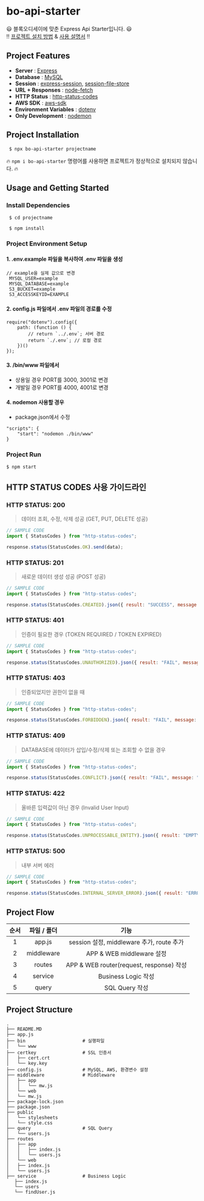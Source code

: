 # bo-api-starter

:smiley: 블록오디세이에 맞춘 Express Api Starter입니다. :smiley:  
:bangbang: [프로젝트 설치 방법](https://github.com/BlockOdyssey/bo-api-starter#project-installation "project-installation") & [사용 설명서](https://github.com/BlockOdyssey/bo-api-starter#usage-and-getting-started "usage") :bangbang:

## Project Features

-   **Server** : [Express](https://expressjs.com/ "expressjs")
-   **Database** : [MySQL](https://github.com/mysqljs/mysql#readme "mysql")
-   **Session** : [express-session](https://github.com/expressjs/session#readme "express-session"), [session-file-store](https://github.com/valery-barysok/session-file-store "session-file-store")
-   **URL + Responses** : [node-fetch](https://github.com/node-fetch/node-fetch "node-fetch")
-   **HTTP Status** : [http-status-codes](https://github.com/prettymuchbryce/http-status-codes#readme "http-status-codes")
-   **AWS SDK** : [aws-sdk](https://github.com/aws/aws-sdk-js "aws-sdk")
-   **Environment Variables** : [dotenv](https://github.com/motdotla/dotenv#readme "dotenv")
-   **Only Development** : [nodemon](https://nodemon.io/ "nodemon")

## Project Installation

<pre><code> $ npx bo-api-starter projectname </code></pre>

:fire: `npm i bo-api-starter` 명령어를 사용하면 프로젝트가 정상적으로 설치되지 않습니다. :fire:

## Usage and Getting Started

### Install Dependencies

 <pre><code> $ cd projectname

 $ npm install 
</code></pre>

### Project Environment Setup

#### 1. .env.example 파일을 복사하여 .env 파일을 생성

 <pre><code>// example을 실제 값으로 변경 
 MYSQL_USER=example   
 MYSQL_DATABASE=example
 S3_BUCKET=example
 S3_ACCESSKEYID=EXAMPLE</code></pre>

#### 2. config.js 파일에서 .env 파일의 경로를 수정

<pre><code>require("dotenv").config({
    path: (function () {
        // return `../.env`; 서버 경로
        return `./.env`; // 로컬 경로
    })()
});
</code></pre>

#### 3. /bin/www 파일에서

-   상용일 경우 PORT를 3000, 3001로 변경
-   개발일 경우 PORT를 4000, 4001로 변경

#### 4. nodemon 사용할 경우

-   package.json에서 수정

<pre><code>"scripts": {
    "start": "nodemon ./bin/www"
}</code></pre>

### Project Run

 <pre><code>$ npm start </code></pre>

## HTTP STATUS CODES 사용 가이드라인

### HTTP STATUS: 200

> 데이터 조회, 수정, 삭제 성공 (GET, PUT, DELETE 성공)

```javascript
// SAMPLE CODE
import { StatusCodes } from "http-status-codes";

response.status(StatusCodes.OK).send(data);
```

### HTTP STATUS: 201

> 새로운 데이터 생성 성공 (POST 성공)

```javascript
// SAMPLE CODE
import { StatusCodes } from "http-status-codes";

response.status(StatusCodes.CREATED).json({ result: "SUCCESS", message: "데이터를 입력하였습니다." });
```

### HTTP STATUS: 401

> 인증이 필요한 경우 (TOKEN REQUIRED / TOKEN EXPIRED)

```javascript
// SAMPLE CODE
import { StatusCodes } from "http-status-codes";

response.status(StatusCodes.UNAUTHORIZED).json({ result: "FAIL", message: "유효한 토큰이 아닙니다." });
```

### HTTP STATUS: 403

> 인증되었지만 권한이 없을 때

```javascript
// SAMPLE CODE
import { StatusCodes } from "http-status-codes";

response.status(StatusCodes.FORBIDDEN).json({ result: "FAIL", message: "권한이 없습니다." });
```

### HTTP STATUS: 409

> DATABASE에 데이터가 삽입/수정/삭제 또는 조회할 수 없을 경우

```javascript
// SAMPLE CODE
import { StatusCodes } from "http-status-codes";

response.status(StatusCodes.CONFLICT).json({ result: "FAIL", message: "정상적으로 처리되지 않았습니다." });
```

### HTTP STATUS: 422

> 올바른 입력값이 아닌 경우 (Invalid User Input)

```javascript
// SAMPLE CODE
import { StatusCodes } from "http-status-codes";

response.status(StatusCodes.UNPROCESSABLE_ENTITY).json({ result: "EMPTY", message: "비밀번호를 입력해주세요." });
```

### HTTP STATUS: 500

> 내부 서버 에러

```javascript
// SAMPLE CODE
import { StatusCodes } from "http-status-codes";

response.status(StatusCodes.INTERNAL_SERVER_ERROR).json({ result: "ERROR", message: "일시적으로 에러가 발생하였습니다. 잠시 후에 다시 시도해주세요." });
```

## Project Flow

| 순서 | 파일 / 폴더 |                   기능                    |
| :--: | :---------: | :---------------------------------------: |
|  1   |   app.js    | session 설정, middleware 추가, route 추가 |
|  2   | middleware  |         APP & WEB middleware 설정         |
|  3   |   routes    | APP & WEB router(request, response) 작성  |
|  4   |   service   |            Business Logic 작성            |
|  5   |    query    |              SQL Query 작성               |

## Project Structure

```
.
├── README.MD
├── app.js
├── bin                     # 실행파일
│   └── www
├── certkey                 # SSL 인증서
│   ├── cert.crt
│   └── key.key
├── config.js               # MySQL, AWS, 환경변수 설정
├── middleware              # Middleware
│   ├── app
│   │   └── mw.js
│   └── web
│   └── mw.js
├── package-lock.json
├── package.json
├── public
│   └── stylesheets
│   └── style.css
├── query                   # SQL Query
│   └── users.js
├── routes
│   ├── app
│   │   ├── index.js
│   │   └── users.js
│   └── web
│   ├── index.js
│   └── users.js
├── service                 # Business Logic
   ├── index.js
   └── users
   └── findUser.js
```
